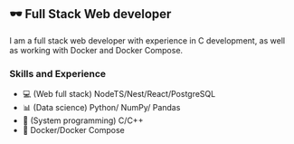 ## 🕶 Full Stack Web developer
I am a full stack web developer with experience in C development, as well as working with Docker and Docker Compose.
### Skills and Experience

- :computer: (Web full stack) NodeTS/Nest/React/PostgreSQL
- :bar_chart: (Data science) Python/ NumPy/ Pandas
- :floppy_disk: (System programming) C/C++
- :whale: Docker/Docker Compose

